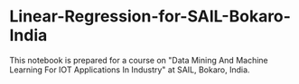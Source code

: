 # Linear-Regression-for-SAIL-Bokaro-India
This notebook is prepared for a course on "Data Mining And Machine Learning For IOT Applications In Industry"  at SAIL, Bokaro, India.
